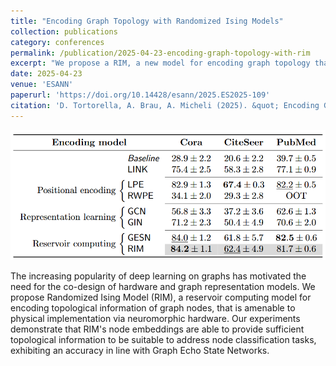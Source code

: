 ```yaml
---
title: "Encoding Graph Topology with Randomized Ising Models"
collection: publications
category: conferences
permalink: /publication/2025-04-23-encoding-graph-topology-with-rim
excerpt: "We propose a RIM, a new model for encoding graph topology that is ameanable to physical implementation on non-conventional hardware."
date: 2025-04-23
venue: 'ESANN'
paperurl: 'https://doi.org/10.14428/esann/2025.ES2025-109'
citation: 'D. Tortorella, A. Brau, A. Micheli (2025). &quot; Encoding Graph Topology with Randomized Ising Models.&quot; <i>Proceedings of the 33rd European Symposium on Artificial Neural Networks, Computational Intelligence and Machine Learning (ESANN 2025)</i>, pp. 271-276.'
---
```


![Graphical abstract](/images/2025-04-23-encoding-graph-topology-with-rim.png)

 The increasing popularity of deep learning on graphs has motivated the need for the co-design of hardware and graph representation models. We propose Randomized Ising Model (RIM), a reservoir computing model for encoding topological information of graph nodes, that is amenable to physical implementation via neuromorphic hardware. Our experiments demonstrate that RIM's node embeddings are able to provide sufficient topological information to be suitable to address node classification tasks, exhibiting an accuracy in line with Graph Echo State Networks.